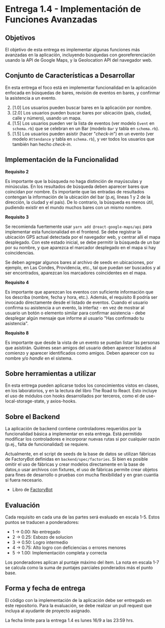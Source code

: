 # Entrega 1.4 - Implementación de Funciones Avanzadas

## Objetivos

El objetivo de esta entrega es implementar algunas funciones más avanzadas en la aplicación, incluyendo búsquedas con georeferenciación usando la API de Google Maps, y la Geolocation API del navegador web.

## Conjunto de Características a Desarrollar

En esta entrega el foco está en implementar funcionalidad en la aplicación enfocada en búsquedas de bares, revisión de eventos en bares, y confirmar la asistencia a un evento.

2. [1.0] Los usuarios pueden buscar bares en la aplicación por nombre. <READY>
3. [2.0] Los usuarios pueden buscar bares por ubicación (país, ciudad, calle y número), usando un mapa.
4. [1.5] Los usuarios pueden ver la lista de eventos (ver modelo `Event` en `schema.rb`) que se celebran en un Bar (modelo `Bar` y tabla en `schema.rb`). <READY>
8. [1.5] Los usuarios pueden asistir (hacer "_check-in_") en un evento (ver modelo `Attendance` y tabla en `schema.rb`), y ver todos los usuarios que también han hecho _check-in_. 

## Implementación de la Funcionalidad

**Requisito 2**

Es importante que la búsqueda no haga distinción de mayúsculas y minúsculas. En los resultados de búsqueda deben aparecer bares que coincidan por nombre. Es importante que las entradas de resultados contengan la información de la ubicación del bar (p.ej, líneas 1 y 2 de la dirección, la ciudad y el país). De lo contrario, la búsqueda es menos útil, pudiendo existir en el mundo muchos bares con un mismo nombre.

**Requisito 3**

Se recomienda fuertemente usar `yarn add @react-google-maps/api` para implementar esta funcionalidad en el frontend. Se debe registrar la ubicación GPS actual detectada por el navegador web, y centrar allí el mapa desplegado. Con este estado inicial, se debe permitir la búsqueda de un bar por su nombre, y que aparezca el marcador desplegado en el mapa si hay coincidencias.

Se deben agregar algunos bares al archivo de seeds en ubicaciones, por ejemplo, en Las Condes, Providencia, etc., tal que puedan ser buscados y al ser encontrados, aparezcan los marcadores coincidentes en el mapa. 

**Requisito 4**

Es importante que aparezcan los eventos con suficiente información que los describa (nombre, fecha y hora, etc.). Además, el requisito 8 podría ser invocado directamente desde el listado de eventos. Cuando el usuario confirma su asistencia a un evento, la interfaz - en vez de mostrar al usuario un botón o elemento similar para confirmar asistencia - debe desplegar algún mensaje que informe al usuario "Has confirmado tu asistencia".

**Requisito 8**

Es importante que desde la vista de un evento se puedan listar las personas que asistirán. Quiénes sean amigos del usuario deben aparecer listados al comienzo y aparecer identificados como amigos. Deben aparecer con su nombre y/o _handle_ en el sistema. 

## Sobre herramientas a utilizar

En esta entrega pueden aplicarse todos los conocimientos vistos en clases, en los laboratorios, y en la lectura del libro The Road to React. Esto incluye el uso de módulos con hooks desarrollados por terceros, como el de use-local-storage-state, y axios-hooks.

## Sobre el Backend

La aplicación de backend contiene controladores requeridos por la funcionalidad básica a implementar en esta entrega. Está permitido modificar los controladores e incorporar nuevas rutas si por cualquier razón (p.ej., falta de funcionalidad) se requiere.

Actualmente, en el script de seeds de la base de datos se utilizan fábricas de FactoryBot definidas en `backend/spec/factories`. Si bien es posible omitir el uso de fábricas y crear modelos directamente en la base de datos,o usar archivos con fixtures, el uso de fábricas permite crear objetos para fines de desarrollo o pruebas con mucha flexibilidad y en gran cuantía si fuera necesario.

* Libro de [FactoryBot](https://thoughtbot.github.io/factory_bot/intro.html)

## Evaluación

Cada requisito en cada una de las partes será evaluado en escala 1-5. Estos puntos se traducen a ponderadores:

* 1 -> 0.00: No entregado
* 2 -> 0.25: Esbozo de solucion
* 3 -> 0.50: Logro intermedio
* 4 -> 0.75: Alto logro con deficiencias o errores menores
* 5 -> 1.00: Implementación completa y correcta

Los ponderadores aplican al puntaje máximo del ítem. La nota en escala 1-7 se calcula como la suma de puntajes parciales ponderados más el punto base.

## Forma y fecha de entrega

El código con la implementación de la aplicación debe ser entregado en este repositorio. Para la evaluación, se debe realizar un pull request que incluya al ayudante de proyecto asignado.

La fecha límite para la entrega 1.4 es lunes 16/9 a las 23:59 hrs.